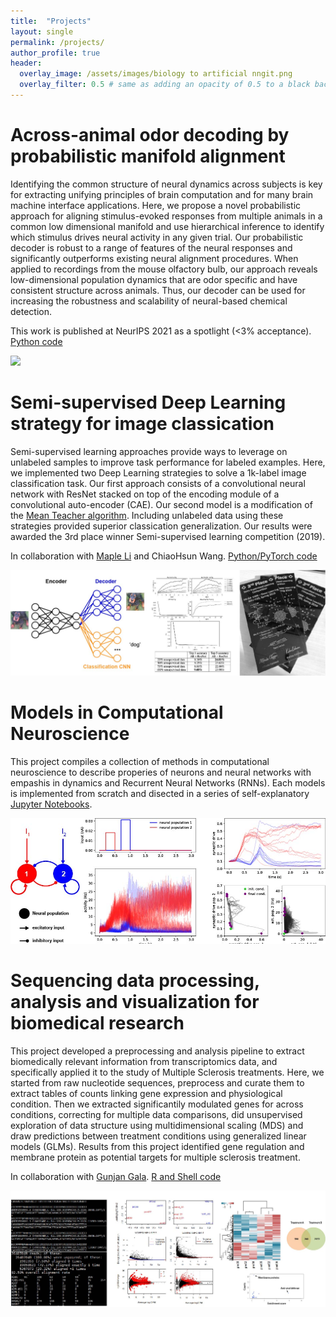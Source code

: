 ```yaml
---
title:  "Projects"
layout: single
permalink: /projects/
author_profile: true
header:
  overlay_image: /assets/images/biology to artificial nngit.png
  overlay_filter: 0.5 # same as adding an opacity of 0.5 to a black background
---
```


# Across-animal odor decoding by probabilistic manifold alignment 
Identifying the common structure of neural dynamics across subjects is key for extracting unifying principles of brain computation and for many brain machine interface applications. Here, we propose a novel probabilistic approach for aligning stimulus-evoked responses from multiple animals in a common low dimensional manifold and use hierarchical inference to identify which stimulus drives neural activity in any given trial. Our probabilistic decoder is robust to a range of features of the neural responses and significantly outperforms existing neural alignment procedures. When applied to recordings from the mouse olfactory bulb, our approach reveals low-dimensional population dynamics that are odor specific and have consistent structure across animals. Thus, our decoder can be used for increasing the robustness and scalability of neural-based chemical detection. 

This work is published at NeurIPS 2021 as a spotlight (<3% acceptance). [Python code](https://github.com/pedroherrerovidal/amLDS)

[![](../assets/images/amlds_neurips.jpg)](https://github.com/pedroherrerovidal/amLDS)


# Semi-supervised Deep Learning strategy for image classication
Semi-supervised learning approaches provide ways to leverage on unlabeled samples to improve task performance for labeled examples. Here, we implemented two Deep Learning strategies to solve a 1k-label image classification task. Our first approach consists of a convolutional neural network with ResNet stacked on top of the encoding module of a convolutional auto-encoder (CAE). Our second model is a modification of the [Mean Teacher algorithm](https://papers.nips.cc/paper/6719-mean-teachers-are-better-role-models-weight-averaged-consistency-targets-improve-semi-supervised-deep-learning-results.pdf). Including unlabeled data using these strategies provided superior classication generalization. Our results were awarded the 3rd place winner Semi-supervised learning competition (2019). 

In collaboration with [Maple Li](https://github.com/Millebean) and ChiaoHsun Wang. [Python/PyTorch code](https://github.com/pedroherrerovidal/Semi-supervised_Learning_DL)

[![](../assets/images/SSL_DL.jpg)](https://github.com/pedroherrerovidal/Semi-supervised_Learning_DL)

# Models in Computational Neuroscience
This project compiles  a collection of methods in computational neuroscience to describe properies of neurons and neural networks with empashis in dynamics and Recurrent Neural Networks (RNNs). Each models is implemented from scratch and disected in a series of self-explanatory [Jupyter Notebooks](https://github.com/pedroherrerovidal/ComputationalNeuroscience). 

[![](../assets/images/compNS.jpg)](https://github.com/pedroherrerovidal/ComputationalNeuroscience)

# Sequencing data processing, analysis and visualization for biomedical research
This project developed a preprocessing and analysis pipeline to extract biomedically relevant information from transcriptomics data, and specifically applied it to the study of Multiple Sclerosis treatments. Here, we started from raw nucleotide sequences, preprocess and curate them to extract tables of counts linking gene expression and physiological condition. Then we extracted significantily modulated genes for across conditions, correcting for multiple data comparisons, did unsupervised exploration of data structure using multidimensional scaling (MDS) and draw predictions between treatment conditions using generalized linear models (GLMs). Results from this project identified gene regulation and membrane protein as potential targets for multiple sclerosis treatment. 

In collaboration with [Gunjan Gala](https://github.com/gunjangala). [R and Shell code](https://github.com/pedroherrerovidal/GeneTranscriptomicDataAnalysis)

[![](../assets/images/geneTools.jpg)](https://github.com/pedroherrerovidal/GeneTranscriptomicDataAnalysis)
